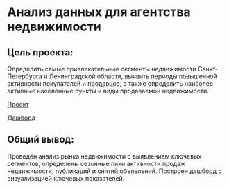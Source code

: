 # Анализ данных для агентства недвижимости

## Цель проекта: 
Определить самые привлекательные сегменты недвижимости Санкт-Петербурга и Ленинградской области, выявить периоды повышенной активности покупателей и продавцов, а также определить наиболее активные населённые пункты и виды продаваемой недвижимости.

[Проект](https://github.com/ValeriyKomarov/Practicum_projects/blob/main/Анализ%20данных%20для%20агентства%20недвижимости/Анализ%20данных%20для%20агентства%20недвижимости.sql)

[Дашборд](https://datalens.yandex/tuvi1pwmlxl6f)

## Общий вывод: 

Проведён анализ рынка недвижимости с выявлением ключевых сегментов, определены сезонные пики активности продаж недвижимости, публикаций и снятий объявлений. Построен дашборд с визуализацией ключевых показателей.
